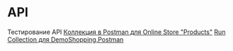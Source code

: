 # API
Тестирование API
[Коллекция в Postman для Online Store "Products"](https://www.postman.com/this-alena/my-workspace/example/40985076-0a3928b3-3a7e-4706-b754-29d569bd2c3b)
[Run Collection для DemoShopping.Postman ](https://github.com/user-attachments/files/18446812/DemoShopping.postman_test_run.json)
